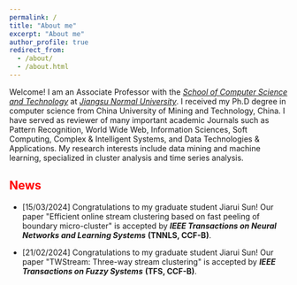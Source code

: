 ```yaml
---
permalink: /
title: "About me"
excerpt: "About me"
author_profile: true
redirect_from: 
  - /about/
  - /about.html
---
```


Welcome!  I am an Associate Professor with the [*School of Computer Science and Technology*](http://eit.jsnu.edu.cn/) at [*Jiangsu Normal University*](http://www.jsnu.edu.cn/). I received my Ph.D degree in computer science from China University of Mining and Technology, China. I have served as reviewer of many important academic Journals such as Pattern Recognition, World Wide Web, Information Sciences, Soft Computing, Complex & Intelligent Systems, and Data Technologies & Applications. My research interests include data mining and machine learning, specialized in cluster analysis and time series analysis.

## <font color='red'>News</font>

- [15/03/2024] Congratulations to my graduate student Jiarui Sun! Our paper "Efficient online stream clustering based on fast peeling of boundary micro-cluster" is accepted by ***IEEE Transactions on Neural Networks and Learning Systems*** **(TNNLS, CCF-B)**.

- [21/02/2024] Congratulations to my graduate student Jiarui Sun! Our paper "TWStream: Three-way stream clustering" is accepted by ***IEEE Transactions on Fuzzy Systems*** **(TFS, CCF-B)**.